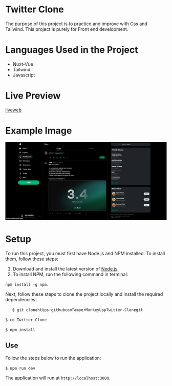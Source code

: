 
# Twitter Clone

The purpose of this project is to practice and improve with Css and Tailwind. This project is purely for Front end development.

# Languages Used in the Project

- Nuxt-Vue
- Tailwind
- Javascript

# Live Preview
[liveweb](http://eral-twitter-clone.netlify.app)

# Example Image
![example image](twit-clone.PNG)

# Setup

To run this project, you must first have Node.js and NPM installed. To install them, follow these steps:


1. Download and install the latest version of [Node.js](https://nodejs.org/en/download/).
2. To install NPM, run the following command in terminal:

`npm install -g npm`.

Next, follow these steps to clone the project locally and install the required dependencies:


`   
$ git clonehttps:githubcomTamperMonkeyUppTwitter-Clonegit
`

`
$ cd Twitter-Clone
`

`
$ npm install
`

## Use

Follow the steps below to run the application:

`
$ npm run dev
`

The application will run at `http://localhost:3000`.




